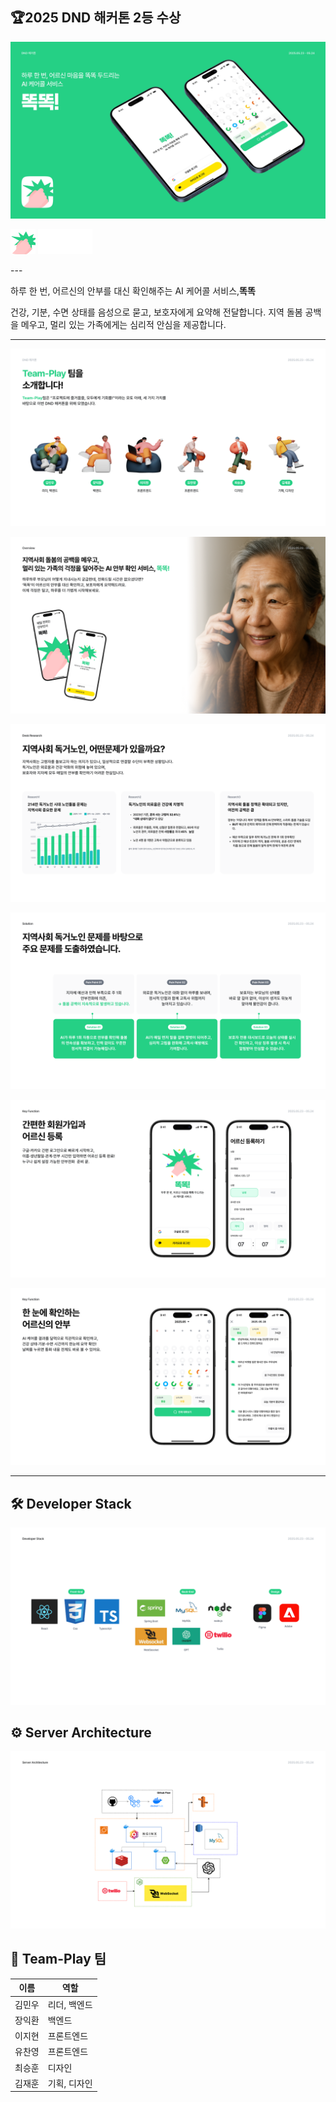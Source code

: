 ## 🏆2025 DND 해커톤 2등 수상
![1](https://github.com/DND-HACKATHON-Teamplay/.github/blob/main/profile/assets/1.png?raw=true)

<p align="left">
  <img src="https://github.com/DND-HACKATHON-Teamplay/.github/blob/main/profile/assets/logo.png?raw=true" width="40"/>
  <img src="https://github.com/DND-HACKATHON-Teamplay/.github/blob/main/profile/assets/typo.png?raw=true" height="40"/>
</p>
---

하루 한 번, 어르신의 안부를 대신 확인해주는 AI 케어콜 서비스,**똑똑**

건강, 기분, 수면 상태를 음성으로 묻고, 보호자에게 요약해 전달합니다.
지역 돌봄 공백을 메우고, 멀리 있는 가족에게는 심리적 안심을 제공합니다.

---

![2](https://github.com/DND-HACKATHON-Teamplay/.github/blob/main/profile/assets/2.png?raw=true)

![3](https://github.com/DND-HACKATHON-Teamplay/.github/blob/main/profile/assets/3.png?raw=true)

![4](https://github.com/DND-HACKATHON-Teamplay/.github/blob/main/profile/assets/4.png?raw=true)

![5](https://github.com/DND-HACKATHON-Teamplay/.github/blob/main/profile/assets/5.png?raw=true)

![6](https://github.com/DND-HACKATHON-Teamplay/.github/blob/main/profile/assets/6.png?raw=true)

![7](https://github.com/DND-HACKATHON-Teamplay/.github/blob/main/profile/assets/7.png?raw=true)

---

## 🛠 Developer Stack

![8](https://github.com/DND-HACKATHON-Teamplay/.github/blob/main/profile/assets/8.png?raw=true)

## ⚙️ Server Architecture

![9](https://github.com/DND-HACKATHON-Teamplay/.github/blob/main/profile/assets/9.png?raw=true)

## 👥 Team-Play 팀

| 이름     | 역할         |
|----------|--------------|
| 김민우   | 리더, 백엔드 |
| 장익환   | 백엔드       |
| 이지현   | 프론트엔드   |
| 유찬영   | 프론트엔드   |
| 최승훈   | 디자인       |
| 김재훈   | 기획, 디자인 |

